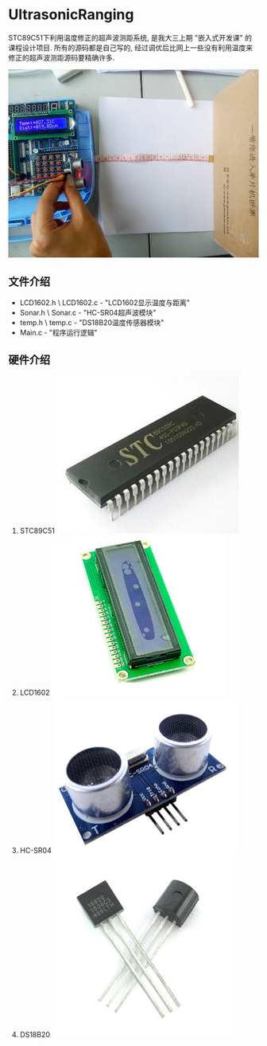 # UltrasonicRanging

STC89C51下利用温度修正的超声波测距系统, 是我大三上期 "嵌入式开发课" 的课程设计项目. 所有的源码都是自己写的, 经过调优后比网上一些没有利用温度来修正的超声波测距源码要精确许多.

![实验测试图](img/Test.jpg)

## 文件介绍
* LCD1602.h \ LCD1602.c - "LCD1602显示温度与距离"
* Sonar.h \ Sonar.c - "HC-SR04超声波模块"
* temp.h \ temp.c - "DS18B20温度传感器模块"
* Main.c - "程序运行逻辑"

## 硬件介绍
1. STC89C51
![STC89C51](img/STC89C51.png)
1. LCD1602
![LCD1602](img/LCD1602.png)
1. HC-SR04
![HC-SR04](img/HC-SR04.png)
1. DS18B20
![DS18B20](img/DS18B20.png)